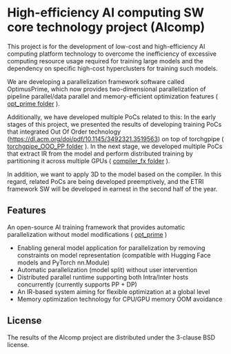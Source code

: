 # High-efficiency AI computing SW core technology project (AIcomp)

This project is for the development of low-cost and high-efficiency AI computing platform technology to overcome the inefficiency of excessive computing resource usage required for training large models and the dependency on specific high-cost hyperclusters for training such models.

We are developing a parallelization framework software called OptimusPrime, which now provides two-dimensional parallelization of pipeline parallel/data parallel and memory-efficient optimization features ( [opt_prime folder](./opt_prime) ).


Additionally, we have developed multiple PoCs related to this: In the early stages of this project, we presented the results of developing training PoCs that integrated Out Of Order technology (https://dl.acm.org/doi/pdf/10.1145/3492321.3519563) on top of torchgpipe ( [torchgpipe_OOO_PP folder](./torchgpipe_OOO_PP) ). In the next stage, we developed multiple PoCs that extract IR from the model and perform distributed training by partitioning it across multiple GPUs ( [compiler_fx folder](./compiler_fx) ).


In addition, we want to apply 3D to the model based on the compiler. In this regard, related PoCs are being developed preemptively, and the ETRI framework SW will be developed in earnest in the second half of the year.


## Features

An open-source AI training framework that provides automatic parallelization without model modifications ( [opt_prime](./opt_prime) )

* Enabling general model application for parallelization by removing constraints on model representation (compatible with Hugging Face models and PyTorch nn.Module)
* Automatic parallelization (model split) without user intervention
* Distributed parallel runtime supporting both Intra/Inter hosts concurrently (currently supports PP + DP)
* An IR-based system aiming for flexible optimization at a global level
* Memory optimization technology for CPU/GPU memory OOM avoidance


## License

The results of the AIcomp project are distributed under the 3-clause BSD license.
